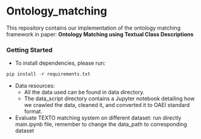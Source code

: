 # Ontology_matching

This repository contains our implementation of the ontology matching framework in paper: **Ontology Matching using Textual Class Descriptions**

### Getting Started

- To install dependencies, please run:

```python
pip install -r requirements.txt
```

- Data resources:
    - All the data used can be found in data directory.
    - The data_script directory contains a Jupyter notebook detailing how we crawled the data, cleaned it, and converted it to OAEI standard format.
- Evaluate TEXTO matching system on different dataset: run directly main.ipynb file, remember to change the data_path to corresponding dataset
